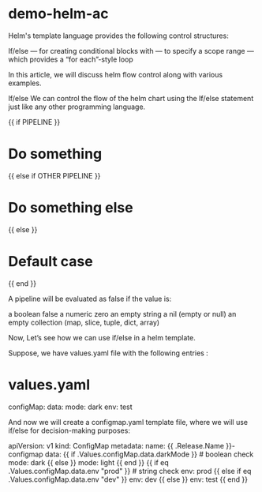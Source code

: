 # demo-helm-ac
Helm's template language provides the following control structures:

If/else — for creating conditional blocks
with — to specify a scope
range — which provides a “for each”-style loop

In this article, we will discuss helm flow control along with various examples.

If/else
We can control the flow of the helm chart using the If/else statement just like any other programming language.

{{ if PIPELINE }}
  # Do something
{{ else if OTHER PIPELINE }}
  # Do something else
{{ else }}
  # Default case
{{ end }}

A pipeline will be evaluated as false if the value is:

a boolean false
a numeric zero
an empty string
a nil (empty or null)
an empty collection (map, slice, tuple, dict, array)

Now, Let’s see how we can use if/else in a helm template.

Suppose, we have values.yaml file with the following entries :

# values.yaml
configMap:
  data:
    mode: dark
    env: test

And now we will create a configmap.yaml template file, where we will use if/else for decision-making purposes:

apiVersion: v1
kind: ConfigMap
metadata:
  name: {{ .Release.Name }}-configmap
data:
  {{ if .Values.configMap.data.darkMode }}          # boolean check
  mode: dark
  {{ else }}
  mode: light
  {{ end }}
  {{ if eq .Values.configMap.data.env "prod"  }}    # string check
  env: prod
  {{ else if eq .Values.configMap.data.env "dev" }}
  env: dev
  {{ else }}
  env: test
  {{ end }}